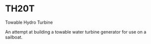 # TH20T
Towable Hydro Turbine

An attempt at building a towable water turbine generator for use on a sailboat.

